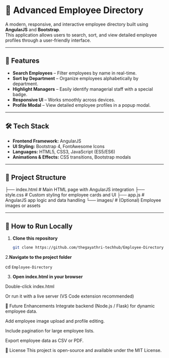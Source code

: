 # 🌟 Advanced Employee Directory

A modern, responsive, and interactive employee directory built using **AngularJS** and **Bootstrap**.  
This application allows users to search, sort, and view detailed employee profiles through a user-friendly interface.

---

## 📌 Features
- **Search Employees** – Filter employees by name in real-time.
- **Sort by Department** – Organize employees alphabetically by department.
- **Highlight Managers** – Easily identify managerial staff with a special badge.
- **Responsive UI** – Works smoothly across devices.
- **Profile Modal** – View detailed employee profiles in a popup modal.

---

## 🛠 Tech Stack
- **Frontend Framework:** AngularJS
- **UI Styling:** Bootstrap 4, FontAwesome Icons
- **Languages:** HTML5, CSS3, JavaScript (ES5/ES6)
- **Animations & Effects:** CSS transitions, Bootstrap modals

---

## 📂 Project Structure

├── index.html # Main HTML page with AngularJS integration
├── style.css # Custom styling for employee cards and UI
├── app.js # AngularJS app logic and data handling
└── images/ # (Optional) Employee images or assets

---

## 🚀 How to Run Locally
1. **Clone this repository**
   ```bash
   git clone https://github.com/thegayathri-techhub/Employee-Directory.git

2.**Navigate to the project folder**

cd ```Employee-Directory```

3. **Open index.html in your browser**

Double-click index.html

Or run it with a live server (VS Code extension recommended)

📌 Future Enhancements
Integrate backend (Node.js / Flask) for dynamic employee data.

Add employee image upload and profile editing.

Include pagination for large employee lists.

Export employee data as CSV or PDF.

📜 License
This project is open-source and available under the MIT License.



